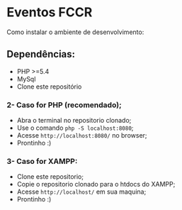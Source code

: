 # Eventos FCCR

Como instalar o ambiente de desenvolvimento:

## **Dependências:**
 * PHP >=5.4
 * MySql
 * Clone este repositório

###  2- Caso for PHP (recomendado);<br>
  - Abra o terminal no repositorio clonado;<br>
  - Use o comando ```php -S localhost:8080```;<br>
  - Acesse ```http://localhost:8080/``` no browser;<br>
  - Prontinho :) <br>
  
###  3- Caso for XAMPP:<br>
  - Clone este repositorio;<br>
  - Copie o repositorio clonado para o htdocs do XAMPP; <br>
  - Acesse ```http://localhost/``` em sua maquina;<br>
  - Prontinho :)
